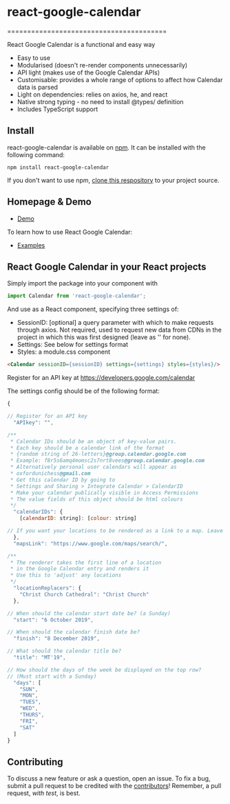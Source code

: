 # react-google-calendar
========================================

React Google Calendar is a functional and easy way 

- Easy to use
- Modularised (doesn't re-render components unnecessarily)
- API light (makes use of the Google Calendar APIs)
- Customisable: provides a whole range of options to affect how Calendar data is parsed
- Light on dependencies: relies on axios, he, and react
- Native strong typing - no need to install @types/ definition
- Includes TypeScript support

Install
-------

react-google-calendar is available on [npm](https://www.npmjs.com/package/react-google-calendar). It
can be installed with the following command:

    npm install react-google-calendar

If you don't want to use npm, [clone this respository](https://github.com/theLAZYmd/react-google-calendar.git) to your project source.


Homepage & Demo
----------------

- [Demo](https://oxfordunichess.github.io/oucc-frontend/termcard)

To learn how to use React Google Calendar:

- [Examples](https://github.com/theLAZYmd/react-google-calendar/blob/master/examples)


React Google Calendar in your React projects
--------------------

Simply import the package into your component with

```jsx
import Calendar from 'react-google-calendar';
```

And use as a React component, specifying three settings of:
- SessionID: [optional] a query parameter with which to make requests through axios. Not required, used to request new data from CDNs in the project in which this was first designed (leave as '' for none).
- Settings: See below for settings format
- Styles: a module.css component

```html
<Calendar sessionID={sessionID} settings={settings} styles={styles}/>
```

Register for an API key at https://developers.google.com/calendar

The settings config should be of the following format:

```js
{

// Register for an API key
  "APIkey": "",

/**
 * Calendar IDs should be an object of key-value pairs.
 * Each key should be a calendar link of the format
 * {random string of 26-letters}@group.calendar.google.com
 * Example: f8r5s6amq4momsc2s7nrt8vees@group.calendar.google.com
 * Alternatively personal user calendars will appear as
 * oxfordunichess@gmail.com
 * Get this calendar ID by going to
 * Settings and Sharing > Integrate Calendar > CalendarID
 * Make your calendar publically visible in Access Permissions
 * The value fields of this object should be html colours
 */
  "calendarIDs": {
    [calendarID: string]: [colour: string]

// If you want your locations to be rendered as a link to a map. Leave blank for none. Use Google Maps (below) as default
  },
  "mapsLink": "https://www.google.com/maps/search/",

/**
 * The renderer takes the first line of a location
 * in the Google Calendar entry and renders it
 * Use this to 'adjust' any locations
 */
  "locationReplacers": {
    "Christ Church Cathedral": "Christ Church"
  },

// When should the calendar start date be? (a Sunday)
  "start": "6 October 2019",

// When should the calendar finish date be?
  "finish": "8 December 2019",

// What should the calendar title be?
  "title": "MT'19",

// How should the days of the week be displayed on the top row?
// (Must start with a Sunday)
  "days": [
    "SUN",
    "MON",
    "TUES",
    "WED",
    "THURS",
    "FRI",
    "SAT"
  ]
}
```

Contributing
------------

To discuss a new feature or ask a question, open an issue. To fix a bug, submit a pull request to be credited with the [contributors](https://github.com/theLAZYmd/react-google-calendar/graphs/contributors)! Remember, a pull request, *with test*, is best.